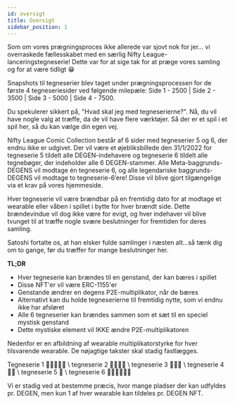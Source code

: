 ```yaml
---
id: oversigt
title: Oversigt
sidebar_position: 1
---
```


Som om vores prægningsproces ikke allerede var sjovt nok for jer... vi overraskede fællesskabet med en særlig Nifty League-lanceringstegneserie! Dette var for at sige tak for at præge vores samling og for at være tidligt 😁

Snapshots til tegneserier blev taget under prægningsprocessen for de første 4 tegneseriesider ved følgende milepæle: Side 1 - 2500 | Side 2 - 3500 | Side 3 - 5000 | Side 4 - 7500.

Du spekulerer sikkert på, "Hvad skal jeg med tegneserierne?". Nå, du vil have nogle valg at træffe, da de vil have flere værktøjer. Så der er et spil i et spil her, så du kan vælge din egen vej.

Nifty League Comic Collection består af 6 sider med tegneserier 5 og 6, der endnu ikke er udgivet. Der vil være et øjebliksbillede den 31/1/2022 for tegneserie 5 tildelt alle DEGEN-indehavere og tegneserie 6 tildelt alle tegnebøger, der indeholder alle 6 DEGEN-stammer. Alle Meta-baggrunds-DEGENS vil modtage én tegneserie 6, og alle legendariske baggrunds-DEGENS vil modtage to tegneserie-6’ere! Disse vil blive gjort tilgængelige via et krav på vores hjemmeside.

Hver tegneserie vil være brændbar på en fremtidig dato for at modtage et wearable eller våben i spillet i bytte for hver brændt side. Dette brændevindue vil dog ikke være for evigt, og hver indehaver vil blive tvunget til at træffe nogle svære beslutninger for fremtiden for deres samling.

Satoshi fortalte os, at han elsker fulde samlinger i næsten alt…så tænk dig om to gange, før du træffer for mange beslutninger her.

**TL;DR**

- Hver tegneserie kan brændes til en genstand, der kan bæres i spillet
- Disse NFT'er vil være ERC-1155'er
- Genstande ændrer en degens P2E-multiplikator, når de bæres
- Alternativt kan du holde tegneserierne til fremtidig nytte, som vi endnu ikke har afsløret
- Alle 6 tegneserier kan brændes sammen som et sæt til en speciel mystisk genstand
- Dette mystiske element vil IKKE ændre P2E-multiplikatoren

Nedenfor er en afbildning af wearable multiplikatorstyrke for hver tilsvarende wearable. De nøjagtige takster skal stadig fastlægges.

Tegneserie 1 💪💪💪💪💪 \ tegneserie 2 💪💪💪💪 \ tegneserie 3 💪💪💪 \ tegneserie 4 💪💪 \ tegneserie 5 💪 \ tegneserie 6 💪💪💪💪💪💪


Vi er stadig ved at bestemme præcis, hvor mange pladser der kan udfyldes pr. DEGEN, men kun 1 af hver wearable kan tildeles pr. DEGEN NFT. 
